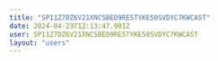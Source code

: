 ```yaml
---
title: "SP11Z7DZ6V21XNCSBED9RE5TYKE50SVDYC7KWCAST"
date: 2024-04-23T12:13:47.901Z
user: SP11Z7DZ6V21XNCSBED9RE5TYKE50SVDYC7KWCAST
layout: "users"
---
```

    